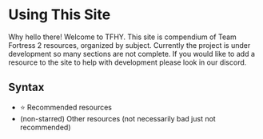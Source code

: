 # Using This Site
Why hello there! Welcome to TFHY. This site is compendium of Team Fortress 2 resources, organized by subject. Currently the project is under development so many sections are not complete. If you would like to add a resource to the site to help with development please look in our discord.

## Syntax  
* ⭐ Recommended resources  
* (non-starred) Other resources (not necessarily bad just not recommended)  